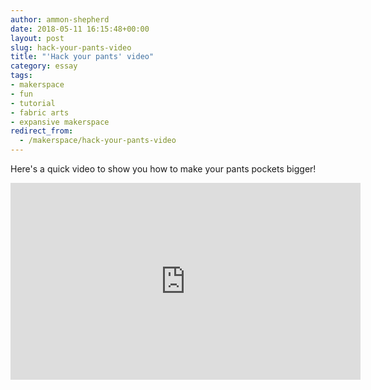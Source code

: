```yaml
---
author: ammon-shepherd
date: 2018-05-11 16:15:48+00:00
layout: post
slug: hack-your-pants-video
title: "'Hack your pants' video"
category: essay
tags:
- makerspace
- fun
- tutorial
- fabric arts
- expansive makerspace
redirect_from:
  - /makerspace/hack-your-pants-video
---
```


Here's a quick video to show you how to make your pants pockets bigger!

<iframe src="https://www.youtube.com/embed/-ZGDkxjOG3c" width="560" height="315" frameborder="0" allowfullscreen="allowfullscreen"></iframe>